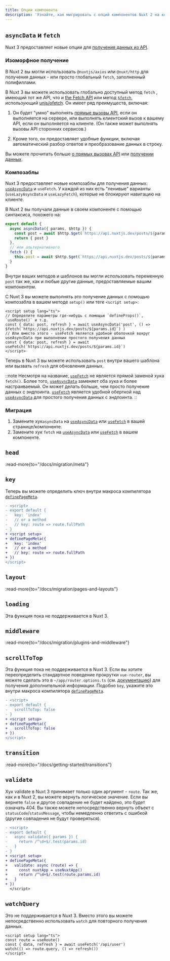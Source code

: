 ```yaml
---
title: Опции компонента
description: 'Узнайте, как мигрировать с опций компонентов Nuxt 2 на композаблы Nuxt 3.'
---
```


## `asyncData` и `fetch`

Nuxt 3 предоставляет новые опции для [получения данных из API](/docs/getting-started/data-fetching).

<!-- TODO: Введение в <script setup> -->
<!-- TODO: Упоминание о совместимости опций с asyncData -->

### Изоморфное получение

В Nuxt 2 вы могли использовать `@nuxtjs/axios` или `@nuxt/http` для получения данных - или просто глобальный `fetch`, заполненный полифиллами.

В Nuxt 3 вы можете использовать глобально доступный метод `fetch` , имеющий тот же API, что и [the Fetch API](https://developer.mozilla.org/en-US/docs/Web/API/Fetch_API/Using_Fetch) или метод [`$fetch`](/docs/api/utils/dollarfetch), использующий [unjs/ofetch](https://github.com/unjs/ofetch). Он имеет ряд преимуществ, включая:

1. Он будет "умно" выполнять [прямые вызовы API](/docs/guide/concepts/server-engine#direct-api-calls), если он выполняется на сервере, или выполнять клиентский вызов к вашему API, если он выполняется на клиенте. (Он также может выполнять вызовы API сторонних сервисов.)

2. Кроме того, он предоставляет удобные функции, включая автоматический разбор ответов и преобразование данных в строку.

Вы можете прочитать больше [о прямых вызовах API](/docs/guide/concepts/server-engine#direct-api-calls) или [получении данных](/docs/getting-started/data-fetching).

### Композаблы

Nuxt 3 предоставляет новые композаблы для получения данных: [`useAsyncData`](/docs/api/composables/use-async-data) и `useFetch`. У каждой из них есть "ленивые" варианты  (`useLazyAsyncData` и `useLazyFetch`), которые не блокируют навигацию на клиенте.

В Nuxt 2 вы получали данные в своем компоненте с помощью синтаксиса, похожего на:

```ts
export default {
  async asyncData({ params, $http }) {
    const post = await $http.$get(`https://api.nuxtjs.dev/posts/${params.id}`)
    return { post }
  },
  // или альтернативного
  fetch () {
    this.post = await $http.$get(`https://api.nuxtjs.dev/posts/${params.id}`)
  }
}
```

Внутри ваших методов и шаблонов вы могли использовать переменную `post` так же, как и любые другие данные, предоставляемые вашим компонентом.

С Nuxt 3 вы можете выполнять это получение данных с помощью композабла в вашем методе `setup()` или теге `<script setup>`:

```vue
<script setup lang="ts">
// Определите параметры где-нибудь с помощью `defineProps()`, `useRoute()` и т.д.
const { data: post, refresh } = await useAsyncData('post', () => $fetch(`https://api.nuxtjs.dev/posts/${params.id}`) )
// Или вместо этого - useFetch является удобной оболочкой вокруг useAsyncData при выполнении простого получения данных
const { data: post, refresh } = await useFetch(`https://api.nuxtjs.dev/posts/${params.id}`)
</script>
```

Теперь в Nuxt 3 вы можете использовать `post` внутри вашего шаблона или вызвать `refresh` для обновления данных.

::note
Несмотря на название, [`useFetch`](/docs/api/composables/use-fetch) не является прямой заменой хука `fetch()`. Более того, [`useAsyncData`](/docs/api/composables/use-async-data) заменяет оба хука и более настраиваемый. Он может делать больше, чем просто получение данных с эндпоинта. [`useFetch`](/docs/api/composables/use-fetch) является удобной оберткой над [`useAsyncData`](/docs/api/composables/use-async-data) для простого получения данных с эндпоинта.
::

### Миграция

1. Замените хук`asyncData` на [`useAsyncData`](/docs/api/composables/use-async-data) или [`useFetch`](/docs/api/composables/use-fetch) в вашей странице/компоненте.
2. Замените хук `fetch` на [`useAsyncData`](/docs/api/composables/use-async-data) или [`useFetch`](/docs/api/composables/use-fetch) в вашем компоненте.

## `head`

:read-more{to="/docs/migration/meta"}

## `key`

Теперь вы можете определить ключ внутри макроса компилятора [`definePageMeta`](/docs/api/utils/define-page-meta).

```diff [pages/index.vue]
- <script>
- export default {
-   key: 'index'
-   // or a method
-   // key: route => route.fullPath
- }
+ <script setup>
+ definePageMeta({
+   key: 'index'
+   // or a method
+   // key: route => route.fullPath
+ })
</script>
```

## `layout`

:read-more{to="/docs/migration/pages-and-layouts"}

## `loading`

Эта функция пока не поддерживается в Nuxt 3.

## `middleware`

:read-more{to="/docs/migration/plugins-and-middleware"}

## `scrollToTop`

Эта функция пока не поддерживается в Nuxt 3. Если вы хотите переопределить стандартное поведение прокрутки `vue-router`, вы можете сделать это в `~/app/router.options.ts` (см. [документацию](/docs/guide/going-further/custom-routing#router-options)) для получения дополнительной информации.
Подобно `key`, укажите это внутри макроса компилятора [`definePageMeta`](/docs/api/utils/define-page-meta).

```diff [pages/index.vue]
- <script>
- export default {
-   scrollToTop: false
- }
+ <script setup>
+ definePageMeta({
+   scrollToTop: false
+ })
</script>
```

## `transition`

:read-more{to="/docs/getting-started/transitions"}

## `validate`

Хук validate в Nuxt 3 принимает только один аргумент - `route`. Так же, как и в Nuxt 2, вы можете вернуть логическое значение. Если вы вернете `false` и другое совпадение не будет найдено, это будет означать 404. Вы также можете непосредственно вернуть объект с `statusCode`/`statusMessage`, чтобы немедленно ответить с ошибкой (другие совпадения не будут проверяться).

```diff [pages/users/[id\\].vue]
- <script>
- export default {
-   async validate({ params }) {
-     return /^\d+$/.test(params.id)
-   }
- }
+ <script setup>
+ definePageMeta({
+   validate: async (route) => {
+     const nuxtApp = useNuxtApp()
+     return /^\d+$/.test(route.params.id)
+   }
+ })
  </script>
```

## `watchQuery`

Это не поддерживается в Nuxt 3. Вместо этого вы можете непосредственно использовать `watch` для повторного получения данных.

```vue [pages/users/[id\\].vue]
<script setup lang="ts">
const route = useRoute()
const { data, refresh } = await useFetch('/api/user')
watch(() => route.query, () => refresh())
</script>
```
